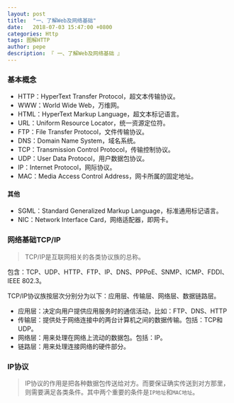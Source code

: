 ```yaml
---
layout: post
title:  "一、了解Web及网络基础"
date:   2018-07-03 15:47:00 +0800
categories: Http
tags: 图解HTTP
author: pepe
description: 『 一、了解Web及网络基础 』
---
```


### **基本概念**

* HTTP：HyperText Transfer Protocol，超文本传输协议。
* WWW：World Wide Web，万维网。
* HTML：HyperText Markup Language，超文本标记语言。
* URL：Uniform Resource Locator，统一资源定位符。
* FTP：File Transfer Protocol，文件传输协议。
* DNS：Domain Name System，域名系统。
* TCP：Transmission Control Protocol，传输控制协议。
* UDP：User Data Protocol，用户数据包协议。
* IP：Internet Protocol，网际协议。
* MAC：Media Access Control Address，网卡所属的固定地址。

#### 其他

* SGML：Standard Generalized Markup Language，标准通用标记语言。
* NIC：Network Interface Card，网络适配器，即网卡。

### **网络基础TCP/IP**

> TCP/IP是互联网相关的各类协议族的总称。

包含：TCP、UDP、HTTP、FTP、IP、DNS、PPPoE、SNMP、ICMP、FDDI、IEEE 802.3。

TCP/IP协议族按层次分别分为以下：应用层、传输层、网络层、数据链路层。

* 应用层：决定向用户提供应用服务时的通信活动，比如：FTP、DNS、HTTP
* 传输层：提供处于网络连接中的两台计算机之间的数据传输。包括：TCP和UDP。
* 网络层：用来处理在网络上流动的数据包。包括：IP。
* 链路层：用来处理连接网络的硬件部分。

### **IP协议**

> IP协议的作用是把各种数据包传送给对方。而要保证确实传送到对方那里，则需要满足各类条件。其中两个重要的条件是`IP地址`和`MAC地址`。




































































